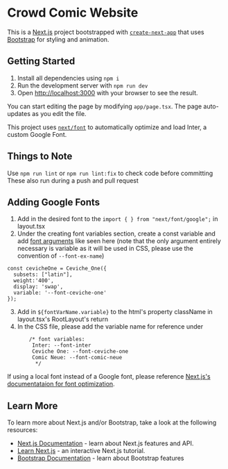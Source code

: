 # Crowd Comic Website
This is a [Next.js](https://nextjs.org/) project bootstrapped with [`create-next-app`](https://github.com/vercel/next.js/tree/canary/packages/create-next-app) that uses [Bootstrap](https://getbootstrap.com/) for styling and animation.

## Getting Started

1. Install all dependencies using ```npm i```
2. Run the development server with ```npm run dev```
3. Open [http://localhost:3000](http://localhost:3000) with your browser to see the result.

You can start editing the page by modifying `app/page.tsx`. The page auto-updates as you edit the file.

This project uses [`next/font`](https://nextjs.org/docs/basic-features/font-optimization) to automatically optimize and load Inter, a custom Google Font.

## Things to Note

Use ```npm run lint``` or ```npm run lint:fix``` to check code before committing
These also run during a push and pull request

## Adding Google Fonts

1. Add in the desired font to the ```import { } from "next/font/google";``` in layout.tsx
2. Under the creating font variables section, create a const variable and add [font arguments](https://nextjs.org/docs/app/api-reference/components/font) like seen here (note that the only argument entirely necessary is variable as it will be used in CSS, please use the convention of ```--font-ex-name```)
```
const cevicheOne = Ceviche_One({
  subsets: ["latin"],
  weight:'400',
  display: 'swap',
  variable: '--font-ceviche-one'
});
```
3. Add in ```${fontVarName.variable}``` to the html's property className in layout.tsx's RootLayout's return
4. In the CSS file, please add the variable name for reference under     
```
       /* font variables:
        Inter: --font-inter
        Ceviche One: --font-ceviche-one
        Comic Neue: --font-comic-neue
         */
```

If using a local font instead of a Google font, please reference [Next.js's documentataion for font optimization](https://nextjs.org/docs/app/building-your-application/optimizing/fonts#using-multiple-fonts).

## Learn More

To learn more about Next.js and/or Bootstrap, take a look at the following resources:

- [Next.js Documentation](https://nextjs.org/docs) - learn about Next.js features and API.
- [Learn Next.js](https://nextjs.org/learn) - an interactive Next.js tutorial.
- [Bootstrap Documentation](https://getbootstrap.com/docs) - learn about Bootstrap features
